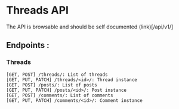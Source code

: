 Threads API
==========

The API is browsable and should be self documented (link)[/api/v1/]

## Endpoints :

### Threads

    [GET, POST] /threads/: List of threads
    [GET, PUT, PATCH] /threads/<id>/: Thread instance
    [GET, POST] /posts/: List of posts
    [GET, PUT, PATCH] /posts/<id>/: Post instance
    [GET, POST] /comments/: List of comments
    [GET, PUT, PATCH] /comments/<id>/: Comment instance
 
 
